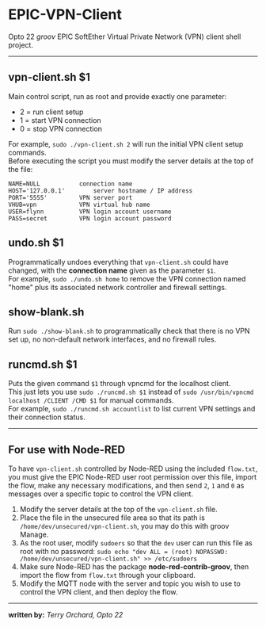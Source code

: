 # EPIC-VPN-Client
Opto 22 *groov* EPIC SoftEther Virtual Private Network (VPN) client shell project.

---

## vpn-client.sh $1
Main control script, run as root and provide exactly one parameter:
* 2 = run client setup
* 1 = start VPN connection
* 0 = stop VPN connection

For example, `sudo ./vpn-client.sh 2` will run the initial VPN client setup commands.<br>
Before executing the script you must modify the server details at the top of the file:
```
NAME=NULL			connection name
HOST='127.0.0.1'		server hostname / IP address
PORT='5555'			VPN server port
VHUB=vpn			VPN virtual hub name
USER=flynn			VPN login account username
PASS=secret			VPN login account password
```

## undo.sh $1
Programmatically undoes everything that `vpn-client.sh` could have changed, with the **connection name** given as the parameter `$1`.<br>
For example, `sudo ./undo.sh home` to remove the VPN connection named "home" plus its associated network controller and firewall settings.

## show-blank.sh
Run `sudo ./show-blank.sh` to programmatically check that there is no VPN set up, no non-default network interfaces, and no firewall rules.

## runcmd.sh $1
Puts the given command `$1` through vpncmd for the localhost client.<br>
This just lets you use `sudo ./runcmd.sh $1` instead of `sudo /usr/bin/vpncmd localhost /CLIENT /CMD $1` for manual commands.<br>
For example, `sudo ./runcmd.sh accountlist` to list current VPN settings and their connection status.

---

## For use with Node-RED

To have `vpn-client.sh` controlled by Node-RED using the included `flow.txt`, you must give the EPIC Node-RED user root permission over this file, import the flow, make any necessary modifications, and then send `2`, `1` and `0` as messages over a specific topic to control the VPN client.

1. Modify the server details at the top of the `vpn-client.sh` file.
2. Place the file in the unsecured file area so that its path is `/home/dev/unsecured/vpn-client.sh`, you may do this with groov Manage.
3. As the root user, modify `sudoers` so that the `dev` user can run this file as root with no password:
    `sudo echo "dev ALL = (root) NOPASSWD: /home/dev/unsecured/vpn-client.sh" >> /etc/sudoers`
4. Make sure Node-RED has the package **node-red-contrib-groov**, then import the flow from `flow.txt` through your clipboard.
5. Modify the MQTT node with the server and topic you wish to use to control the VPN client, and then deploy the flow. 

---

**written by:** *Terry Orchard, Opto 22*
